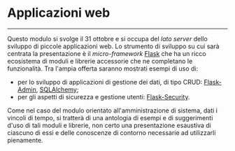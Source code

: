 # Applicazioni web

---

Questo modulo si svolge il 31 ottobre e si occupa del *lato server* dello
sviluppo di piccole applicazioni web. Lo strumento di sviluppo su cui sarà
centrata la presentazione è il *micro-framework*
[Flask](http://flask.pocoo.org/) che ha un ricco ecosistema di moduli e librerie
accessorie che ne completano le funzionalità. Tra l'ampia offerta saranno
mostrati esempi di uso di:

-   per lo sviluppo di applicazioni di gestione dei dati, di tipo CRUD:
    [Flask-Admin](https://flask-admin.readthedocs.io/en/latest/),
    [SQLAlchemy](https://www.sqlalchemy.org/);
-   per gli aspetti di sicurezza e gestione utenti:
    [Flask-Security](https://pythonhosted.org/Flask-Security/).

Come nel caso del modulo orientato all'amministrazione di sistema, dati i
vincoli di tempo, si tratterà di una antologia di esempi e di suggerimenti d'uso
di tali moduli e librerie, non certo una presentazione esaustiva di ciascuno di
essi e delle conoscenze di contorno necessarie ad utilizzarli pienamente.
